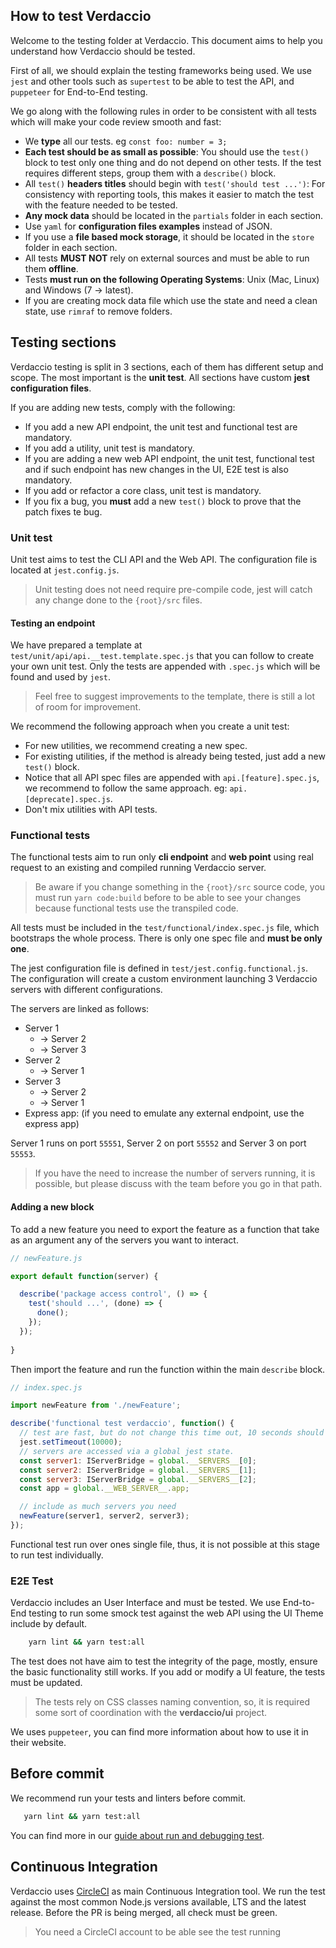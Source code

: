 ## How to test Verdaccio

Welcome to the testing folder at Verdaccio. This document aims to help you understand how Verdaccio should be tested.

First of all, we should explain the testing frameworks being used. We use `jest` and other tools such as `supertest` to be able to test the API, and `puppeteer` for End-to-End testing.

We go along with the following rules in order to be consistent with all tests which will make your code review smooth and fast:

* We **type** all our tests. eg `const foo: number = 3;`
* **Each test should be as small as possible**: You should use the `test()` block to test only one thing and do not depend on other tests. If the test requires different steps, group them with a `describe()` block.
* All `test()` **headers titles** should begin with `test('should test ...')`: For consistency with reporting tools, this makes it easier to match the test with the feature needed to be tested.
* **Any mock data** should be located in the `partials` folder in each section.
* Use `yaml` for **configuration files examples** instead of JSON.
* If you use a **file based mock storage**, it should be located in the `store` folder in each section.
* All tests **MUST NOT** rely on external sources and must be able to run them **offline**.
* Tests **must run on the following Operating Systems**: Unix (Mac, Linux) and Windows (7 -> latest).
* If you are creating mock data file which use the state and need a clean state, use `rimraf` to remove folders.

## Testing sections

Verdaccio testing is split in 3 sections, each of them has different setup and scope. The most important is the **unit test**. All sections have custom **jest configuration files**.

If you are adding new tests, comply with the following:

* If you add a new API endpoint, the  unit test and functional test are mandatory.
* If you add a utility, unit test is mandatory.
* If you are adding a new web API endpoint, the unit test, functional test and if such endpoint has new changes in the UI, E2E test is also mandatory.
* If you add or refactor a core class, unit test is mandatory.
* If you fix a bug, you **must** add a new `test()` block to prove that the patch fixes te bug.

### Unit test

Unit test aims to test the CLI API and the Web API. The configuration file is located at `jest.config.js`.

> Unit testing does not need require pre-compile code, jest will catch any change done to the `{root}/src` files.

#### Testing an endpoint

We have prepared a template at `test/unit/api/api.__test.template.spec.js` that you can follow to create your own unit test. Only the tests are appended with `.spec.js` which will be found and used by `jest`.

> Feel free to suggest improvements to the template, there is still a lot of room for improvement. 

We recommend the following approach when you create a unit test:

* For new utilities, we recommend creating a new spec.
* For existing utilities, if the method is already being tested, just add a new `test()` block.
* Notice that all API spec files are appended with `api.[feature].spec.js`, we recommend to follow the same approach. eg: `api.[deprecate].spec.js`.
* Don't mix utilities with API tests.

### Functional tests

The functional tests aim to run only **cli endpoint** and **web point** using real request to an existing and compiled running Verdaccio server.

> Be aware if you change something in the `{root}/src` source code, you must run `yarn code:build` before to be able to see your changes because functional tests use the transpiled code. 

All tests must be included in the `test/functional/index.spec.js` file, which bootstraps the whole process. There is only one spec file and **must be only one**.

The jest configuration file is defined in `test/jest.config.functional.js`. The configuration will create a custom environment launching 3 Verdaccio servers with different configurations.

The servers are linked as follows: 

* Server 1 
  * -> Server 2  
  * -> Server 3
* Server 2 
  * -> Server 1
* Server 3 
  * -> Server 2
  * -> Server 1
* Express app: (if you need to emulate any external endpoint, use the express app)  

Server 1 runs on port `55551`, Server 2 on port `55552` and Server 3 on port `55553`.

> If you have the need to increase the number of servers running, it is possible, but please discuss with the team before you go in that path.


#### Adding a new block

To add a new feature you need to export the feature as a function that take as an argument any of the servers you want to interact. 


```js
// newFeature.js

export default function(server) {

  describe('package access control', () => {
    test('should ...', (done) => {
      done();
    });
  });
  
}
```

Then import the feature and run the function within the main `describe` block.  

```js
// index.spec.js

import newFeature from './newFeature';

describe('functional test verdaccio', function() {
  // test are fast, but do not change this time out, 10 seconds should be more than enough
  jest.setTimeout(10000);
  // servers are accessed via a global jest state.
  const server1: IServerBridge = global.__SERVERS__[0];
  const server2: IServerBridge = global.__SERVERS__[1];
  const server3: IServerBridge = global.__SERVERS__[2];
  const app = global.__WEB_SERVER__.app;

  // include as much servers you need
  newFeature(server1, server2, server3);
});
```

Functional test run over ones single file, thus, it is not possible at this stage to run test individually.

### E2E Test

Verdaccio includes an User Interface and must be tested. We use End-to-End testing to run some smock test against the web API using the UI Theme 
include by default.

```bash
    yarn lint && yarn test:all
```

The test does not have aim to test the integrity of the page, mostly, ensure the basic functionality still works. If you add or modify 
a UI feature, the tests must be updated.

> The tests rely on CSS classes naming convention, so, it is required some sort of coordination with the **verdaccio/ui** project.

We uses `puppeteer`, you can find more information about how to use it in their website. 

## Before commit

We recommend run your tests and linters before commit.   

```bash
   yarn lint && yarn test:all
```


You can find more in our [guide about run and debugging test](https://github.com/verdaccio/verdaccio/wiki/Running-and-Debugging-tests#running-the-test).

## Continuous Integration

Verdaccio uses [CircleCI](https://circleci.com/gh/verdaccio) as main Continuous Integration tool. We run the test against the most common 
Node.js versions available, LTS and the latest release. Before the PR is being merged, all check must be green. 

> You need a CircleCI account to be able see the test running  





